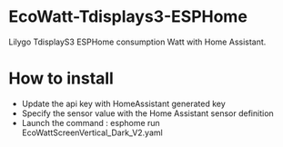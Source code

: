 # EcoWatt-Tdisplays3-ESPHome
Lilygo TdisplayS3 ESPHome consumption Watt with Home Assistant.

# How to install
- Update the api key with HomeAssistant generated key
- Specify the sensor value with the Home Assistant sensor definition
- Launch the command : esphome run EcoWattScreenVertical_Dark_V2.yaml





